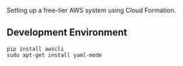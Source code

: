 Setting up a free-tier AWS system using Cloud Formation.

## Development Environment

```
pip install awscli
sudo apt-get install yaml-mode
```